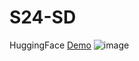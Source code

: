 # S24-SD

HuggingFace [Demo](https://huggingface.co/spaces/walnash/S24-SD)
![image](https://github.com/user-attachments/assets/548a88c1-26b9-4e6a-a5c3-70f67fd97589)


